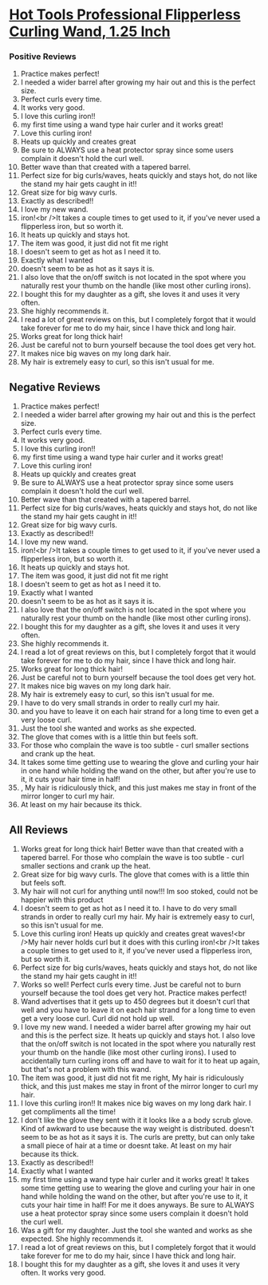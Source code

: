 # [Hot Tools Professional Flipperless Curling Wand, 1.25 Inch](https://products.checkmycream.com/products/Hot-Tools-Professional-Flipperless-Curling-Wand-1.25-Inch.html)

### Positive Reviews

<ol>
      <li>Practice makes perfect!</li>
      <li>I needed a wider barrel after growing my hair out and this is the perfect size.  </li>
      <li>Perfect curls every time.</li>
      <li>It works very good.</li>
      <li>I love this curling iron!!</li>
      <li>my first time using a wand type hair curler and it works great!</li>
      <li>Love this curling iron!</li>
      <li>Heats up quickly and creates great</li>
      <li>Be sure to ALWAYS use a heat protector spray since some users complain it doesn&#x27;t hold the curl well.</li>
      <li>Better wave than that created with a tapered barrel.</li>
      <li>Perfect size for big curls/waves, heats quickly and stays hot, do not like the stand my hair gets caught in it!!</li>
      <li>Great size for big wavy curls.</li>
      <li>Exactly as described!!</li>
      <li>I love my new wand.  </li>
      <li>iron!&lt;br /&gt;It takes a couple times to get used to it, if you&#x27;ve never used a flipperless iron, but so worth it.</li>
      <li>It heats up quickly and stays hot.  </li>
      <li>The item was good, it just did not fit me right</li>
      <li>I doesn&#x27;t seem to get as hot as I need it to.</li>
      <li>Exactly what I wanted</li>
      <li>doesn&#x27;t seem to be as hot as it says it is.</li>
      <li>I also love that the on/off switch is not located in the spot where you naturally rest your thumb on the handle (like most other curling irons).  </li>
      <li>I bought this for my daughter as a gift, she loves it and uses it very often.</li>
      <li>She highly recommends it.</li>
      <li>I read a lot of great reviews on this, but I completely forgot that it would take forever for me to do my hair, since I have thick and long hair.</li>
      <li>Works great for long thick hair!</li>
      <li>Just be careful not to burn yourself because the tool does get very hot.</li>
      <li>It makes nice big waves on my long dark hair.</li>
      <li>My hair is extremely easy to curl, so this isn&#x27;t usual for me.</li>
</ol>


<h2>Negative Reviews</h2>
<ol>
<li> Practice makes perfect!</li>
<li> I needed a wider barrel after growing my hair out and this is the perfect size.  </li>
<li> Perfect curls every time.</li>
<li> It works very good.</li>
<li> I love this curling iron!!</li>
<li> my first time using a wand type hair curler and it works great!</li>
<li> Love this curling iron!</li>
<li> Heats up quickly and creates great</li>
<li> Be sure to ALWAYS use a heat protector spray since some users complain it doesn&#x27;t hold the curl well.</li>
<li> Better wave than that created with a tapered barrel.</li>
<li> Perfect size for big curls/waves, heats quickly and stays hot, do not like the stand my hair gets caught in it!!</li>
<li> Great size for big wavy curls.</li>
<li> Exactly as described!!</li>
<li> I love my new wand.  </li>
<li> iron!&lt;br /&gt;It takes a couple times to get used to it, if you&#x27;ve never used a flipperless iron, but so worth it.</li>
<li> It heats up quickly and stays hot.  </li>
<li> The item was good, it just did not fit me right</li>
<li> I doesn&#x27;t seem to get as hot as I need it to.</li>
<li> Exactly what I wanted</li>
<li> doesn&#x27;t seem to be as hot as it says it is.</li>
<li> I also love that the on/off switch is not located in the spot where you naturally rest your thumb on the handle (like most other curling irons).  </li>
<li> I bought this for my daughter as a gift, she loves it and uses it very often.</li>
<li> She highly recommends it.</li>
<li> I read a lot of great reviews on this, but I completely forgot that it would take forever for me to do my hair, since I have thick and long hair.</li>
<li> Works great for long thick hair!</li>
<li> Just be careful not to burn yourself because the tool does get very hot.</li>
<li> It makes nice big waves on my long dark hair.</li>
<li> My hair is extremely easy to curl, so this isn&#x27;t usual for me.</li>
<li> I have to do very small strands in order to really curl my hair.</li>
<li> and you have to leave it on each hair strand for a long time to even get a very loose curl.</li>
<li> Just the tool she wanted and works as she expected.</li>
<li> The glove that comes with is a little thin but feels soft.</li>
<li> For those who complain the wave is too subtle - curl smaller sections and crank up the heat.</li>
<li> It takes some time getting use to wearing the glove and curling your hair in one hand while holding the wand on the other, but after you&#x27;re use to it, it cuts your hair time in half!</li>
<li> , My hair is ridiculously thick, and this just makes me stay in front of the mirror longer to curl my hair.</li>
<li> At least on my hair because its thick.</li>
</ol>

<h2>All Reviews</h2>

<ol>
    <li> Works great for long thick hair! Better wave than that created with a tapered barrel. For those who complain the wave is too subtle - curl smaller sections and crank up the heat.</li>
    <li> Great size for big wavy curls. The glove that comes with is a little thin but feels soft.</li>
    <li> My hair will not curl for anything until now!!! Im soo stoked, could not be happier with this product</li>
    <li> I doesn&#x27;t seem to get as hot as I need it to. I have to do very small strands in order to really curl my hair. My hair is extremely easy to curl, so this isn&#x27;t usual for me.</li>
    <li> Love this curling iron! Heats up quickly and creates great waves!&lt;br /&gt;My hair never holds curl but it does with this curling iron!&lt;br /&gt;It takes a couple times to get used to it, if you&#x27;ve never used a flipperless iron, but so worth it.</li>
    <li> Perfect size for big curls/waves, heats quickly and stays hot, do not like the stand my hair gets caught in it!!</li>
    <li> Works so well! Perfect curls every time. Just be careful not to burn yourself because the tool does get very hot. Practice makes perfect!</li>
    <li> Wand advertises that it gets up to 450 degrees but it doesn&#x27;t curl that well and you have to leave it on each hair strand for a long time to even get a very loose curl. Curl did not hold up well.</li>
    <li> I love my new wand.  I needed a wider barrel after growing my hair out and this is the perfect size.  It heats up quickly and stays hot.  I also love that the on/off switch is not located in the spot where you naturally rest your thumb on the handle (like most other curling irons).  I used to accidentally turn curling irons off and have to wait for it to heat up again, but that&#x27;s not a problem with this wand.</li>
    <li> The item was good, it just did not fit me right, My hair is ridiculously thick, and this just makes me stay in front of the mirror longer to curl my hair.</li>
    <li> I love this curling iron!! It makes nice big waves on my long dark hair. I get compliments all the time!</li>
    <li> I don&#x27;t like the glove they sent with it it looks like a a body scrub glove.  Kind of awkward to use because the way weight is distributed. doesn&#x27;t seem to be as hot as it says it is. The curls are pretty, but can only take a small piece of hair at a time or doesnt take.  At least on my hair because its thick.</li>
    <li> Exactly as described!!</li>
    <li> Exactly what I wanted</li>
    <li> my first time using a wand type hair curler and it works great! It takes some time getting use to wearing the glove and curling your hair in one hand while holding the wand on the other, but after you&#x27;re use to it, it cuts your hair time in half! For me it does anyways. Be sure to ALWAYS use a heat protector spray since some users complain it doesn&#x27;t hold the curl well.</li>
    <li> Was a gift for my daughter. Just the tool she wanted and works as she expected. She highly recommends it.</li>
    <li> I read a lot of great reviews on this, but I completely forgot that it would take forever for me to do my hair, since I have thick and long hair.</li>
    <li> I bought this for my daughter as a gift, she loves it and uses it very often. It works very good.</li>
</ol>




